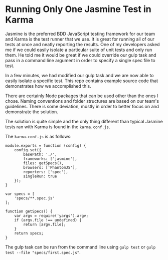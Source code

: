 # Running Only One Jasmine Test in Karma

Jasmine is the preferred BDD JavaScript testing framework for our team and Karma is the test runner that we use. It is great for running all of our tests at once and neatly reporting the results. One of my developers asked me if we could easily isolate a particular suite of unit tests and only run them. He told me it would be great if we could override our gulp task and pass in a command line argument in order to specify a single spec file to test.

In a few minutes, we had modified our gulp task and we are now able to easily isolate a specific test. This repo contains example source code that demonstrates how we accomplished this.

There are certainly Node packages that can be used other than the ones I chose. Naming conventions and folder structures are based on our team's guidelines. There is some deviation, mostly in order to better focus on and demonstrate the solution.

The solution is quite simple and the only thing different than typical Jasmine tests ran with Karma is found in the `karma.conf.js`.

The `karma.conf.js` is as follows:

```
module.exports = function (config) {
	config.set({
		basePath: './',
		frameworks: ['jasmine'],
		files: getSpecs(),
		browsers: ['PhantomJS'],
		reporters: ['spec'],
		singleRun: true
	});
}

var specs = [
	'specs/**.spec.js'
];

function getSpecs() {
	var argv = require('yargs').argv;
	if (argv.file !== undefined) {
		return [argv.file];
	}
	return specs;
}
```

The gulp task can be run from the command line using `gulp test` or `gulp test --file "specs/first.spec.js"`.

